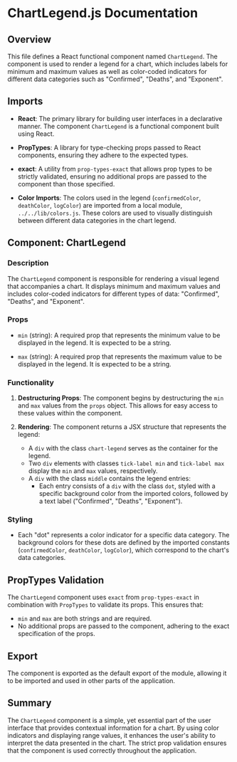 # ChartLegend.js Documentation

## Overview

This file defines a React functional component named `ChartLegend`. The component is used to render a legend for a chart, which includes labels for minimum and maximum values as well as color-coded indicators for different data categories such as "Confirmed", "Deaths", and "Exponent".

## Imports

- **React**: The primary library for building user interfaces in a declarative manner. The component `ChartLegend` is a functional component built using React.

- **PropTypes**: A library for type-checking props passed to React components, ensuring they adhere to the expected types.

- **exact**: A utility from `prop-types-exact` that allows prop types to be strictly validated, ensuring no additional props are passed to the component than those specified.

- **Color Imports**: The colors used in the legend (`confirmedColor`, `deathColor`, `logColor`) are imported from a local module, `../../lib/colors.js`. These colors are used to visually distinguish between different data categories in the chart legend.

## Component: ChartLegend

### Description

The `ChartLegend` component is responsible for rendering a visual legend that accompanies a chart. It displays minimum and maximum values and includes color-coded indicators for different types of data: "Confirmed", "Deaths", and "Exponent".

### Props

- `min` (string): A required prop that represents the minimum value to be displayed in the legend. It is expected to be a string.
  
- `max` (string): A required prop that represents the maximum value to be displayed in the legend. It is expected to be a string.

### Functionality

1. **Destructuring Props**: The component begins by destructuring the `min` and `max` values from the `props` object. This allows for easy access to these values within the component.

2. **Rendering**: The component returns a JSX structure that represents the legend:
   - A `div` with the class `chart-legend` serves as the container for the legend.
   - Two `div` elements with classes `tick-label min` and `tick-label max` display the `min` and `max` values, respectively.
   - A `div` with the class `middle` contains the legend entries:
     - Each entry consists of a `div` with the class `dot`, styled with a specific background color from the imported colors, followed by a text label ("Confirmed", "Deaths", "Exponent").

### Styling

- Each "dot" represents a color indicator for a specific data category. The background colors for these dots are defined by the imported constants (`confirmedColor`, `deathColor`, `logColor`), which correspond to the chart's data categories.

## PropTypes Validation

The `ChartLegend` component uses `exact` from `prop-types-exact` in combination with `PropTypes` to validate its props. This ensures that:

- `min` and `max` are both strings and are required.
- No additional props are passed to the component, adhering to the exact specification of the props.

## Export

The component is exported as the default export of the module, allowing it to be imported and used in other parts of the application.

## Summary

The `ChartLegend` component is a simple, yet essential part of the user interface that provides contextual information for a chart. By using color indicators and displaying range values, it enhances the user's ability to interpret the data presented in the chart. The strict prop validation ensures that the component is used correctly throughout the application.